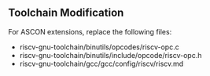 ## Toolchain Modification
For ASCON extensions, replace the following files:
- riscv-gnu-toolchain/binutils/opcodes/riscv-opc.c
- riscv-gnu-toolchain/binutils/include/opcode/riscv-opc.h
- riscv-gnu-toolchain/gcc/gcc/config/riscv/riscv.md
